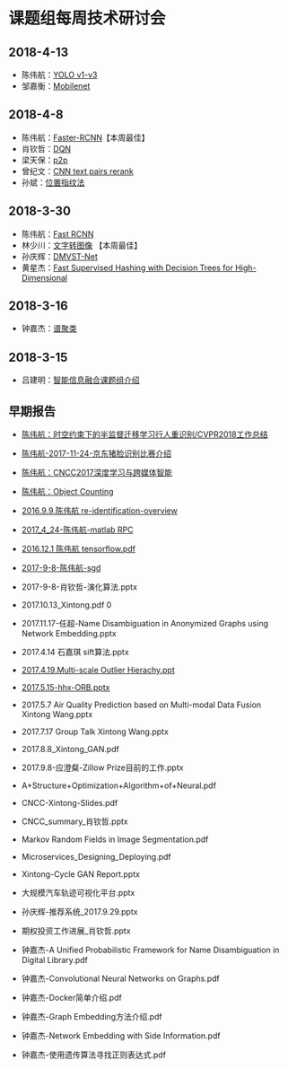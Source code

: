 # 课题组每周技术研讨会

## 2018-4-13
- 陈伟航：[YOLO v1-v3](../ml/papers/detection/yolo.md)
- 邹嘉衡：[Mobilenet](https://git.so-link.org/Lab/book/src/master/ahangchen/Lab_website/seminar/mobilenet.pptx)

## 2018-4-8
- 陈伟航：[Faster-RCNN](/blog/ml/papers/detection/faster.html)【本周最佳】
- 肖钦哲：[DQN](https://so-link.org/seminar/2018-4-8/DQN.pptx)
- 梁天保：[p2p](https://so-link.org/seminar/2018-4-8/p2p.pptx)
- 曾纪文：[CNN text pairs rerank](https://so-link.org/seminar/2018-4-8/CNN%20short%20text%20pairs%20rerank.pptx)
- 孙斌：[位置指纹法](https://so-link.org/seminar/2018-4-8/Fingerprinting%20Matching.pptx)
## 2018-3-30
- 陈伟航：[Fast RCNN](/blog/ml/papers/detection/fast_rcnn.html)
- 林少川：[文字转图像](https://so-link.org/seminar/2018-3-30/text2image_StackGAN.pdf) 【本周最佳】
- 孙庆辉：[DMVST-Net](https://so-link.org/seminar/2018-4-8/Deep%20Multi-View%20Spatial-Temporal%20Network%20for%20Taxi%20Demand%20Prediction.pptx)
- 黄星杰：[Fast Supervised Hashing with Decision Trees for High-Dimensional](https://git.so-link.org/ahangchen/Lab_website/src/master/seminar/2018-3-30/Fast%20Supervised%20Hashing%20with%20Decision%20Trees%20for%20High-Dimensional.pptx)

## 2018-3-16

- 钟嘉杰：[谱聚类](/blog/graph-learning/spectral-clustering/spectral-clustering.html)

## 2018-3-15
- 吕建明：[智能信息融合课题组介绍](https://so-link.org/seminar/2018-3-30/智能大数据.pptx)


## 早期报告
 - [陈伟航：时空约束下的半监督迁移学习行人重识别/CVPR2018工作总结](../ml/papers/TFusion.md)
 - [陈伟航-2017-11-24-京东猪脸识别比赛介绍](https://so-link.org/seminar/old/陈伟航-2017-11-24-猪脸识别比赛介绍.pptx)
 - [陈伟航：CNCC2017深度学习与跨媒体智能](../ml/papers/cncc2017.md)
 - [陈伟航：Object Counting](../ml/papers/eccv2016_hydra_ccnn.md)
 - [2016.9.9.陈伟航 re-identification-overview](../ml/reid/reid.md)
 - [2017_4_24-陈伟航-matlab RPC](../ml/matlab/ripc_auto.md)
 - [2016.12.1 陈伟航 tensorflow.pdf](https://so-link.org/seminar/old/2016.12.1陈伟航tensorflow.pdf)
 - [2017-9-8-陈伟航-sgd](https://so-link.org/seminar/old/2017-9-8-陈伟航-sgd.pptx)
 
 - 2017-9-8-肖钦哲-演化算法.pptx
 


 - 2017.10.13_Xintong.pdf
 0
 - 2017.11.17-任超-Name Disambiguation in Anonymized Graphs using Network Embedding.pptx
 
 - 2017.4.14 石嘉琪 sift算法.pptx
 
 - [2017.4.19.Multi-scale Outlier Hierachy.ppt](https://so-link.org/seminar/old/2017.4.19.Multi-scale%20Outlier%20Hierachy.ppt)
 
 - [2017.5.15-hhx-ORB.pptx](https://so-link.org/seminar/old/hhx.ORB.pptx)
 
 - 2017.5.7 Air Quality Prediction based on Multi-modal Data Fusion Xintong Wang.pptx
 
 - 2017.7.17 Group Talk Xintong Wang.pptx
 
 - 2017.8.8_Xintong_GAN.pdf
 
 - 2017.9.8-应澄粲-Zillow Prize目前的工作.pptx
 
 
 - A+Structure+Optimization+Algorithm+of+Neural.pdf
 
 - CNCC-Xintong-Slides.pdf
 
 - CNCC_summary_肖钦哲.pptx
 
 - Markov Random Fields in Image Segmentation.pdf
 
 - Microservices_Designing_Deploying.pdf
 
 - Xintong-Cycle GAN Report.pptx
 
 - 大规模汽车轨迹可视化平台.pptx
 
 - 孙庆辉-推荐系统_2017.9.29.pptx
 
 
 
 - 期权投资工作进展_肖钦哲.pptx
 
 
 - 钟嘉杰-A Unified Probabilistic Framework for Name Disambiguation in Digital Library.pdf
 
 - 钟嘉杰-Convolutional Neural Networks on Graphs.pdf
 
 - 钟嘉杰-Docker简单介绍.pdf
 
 - 钟嘉杰-Graph Embedding方法介绍.pdf
 
 - 钟嘉杰-Network Embedding with Side Information.pdf

 - 钟嘉杰-使用遗传算法寻找正则表达式.pdf
 

 
 